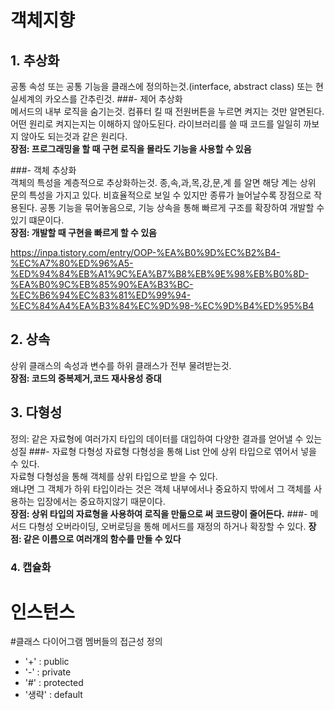 # 객체지향
## 1. 추상화
공통 속성 또는 공통 기능을 클래스에 정의하는것.(interface, abstract class)
또는 현실세계의 카오스를 간추린것.
###- 제어 추상화<br>
메서드의 내부 로직을 숨기는것.
컴퓨터 킬 때 전원버튼을 누르면 켜지는 것만 알면된다. 어떤 원리로 켜지는지는 이해하지 않아도된다.
라이브러리를 쓸 때 코드를 일일히 까보지 않아도 되는것과 같은 원리다.<br>
**장점: 프로그래밍을 할 때 구현 로직을 몰라도 기능을 사용할 수 있음** 

###- 객체 추상화<br>
객체의 특성을 계층적으로 추상화하는것.
종,속,과,목,강,문,계 를 알면 해당 계는 상위 문의 특성을 가지고 있다.
비효율적으로 보일 수 있지만 종류가 늘어날수록 장점으로 작용된다.
공통 기능을 묶어놓음으로, 기능 상속을 통해 빠르게 구조를 확장하여 개발할 수 있기 떄문이다.<br>
**장점: 개발할 때 구현을 빠르게 할 수 있음**

https://inpa.tistory.com/entry/OOP-%EA%B0%9D%EC%B2%B4-%EC%A7%80%ED%96%A5-%ED%94%84%EB%A1%9C%EA%B7%B8%EB%9E%98%EB%B0%8D-%EA%B0%9C%EB%85%90%EA%B3%BC-%EC%B6%94%EC%83%81%ED%99%94-%EC%84%A4%EA%B3%84%EC%9D%98-%EC%9D%B4%ED%95%B4
## 2. 상속
상위 클래스의 속성과 변수를 하위 클래스가 전부 물려받는것.<br>
**장점: 코드의 중복제거,코드 재사용성 증대**
## 3. 다형성
정의: 같은 자료형에 여러가지 타입의 데이터를 대입하여 다양한 결과를 얻어낼 수 있는 성질
###- 자료형 다형성
자료형 다형성을 통해 List 안에 상위 타입으로 엮어서 넣을 수 있다.<br>
자료형 다형성을 통해 객체를 상위 타입으로 받을 수 있다.<br>
왜냐면 그 객체가 하위 타입이라는 것은 객체 내부에서나 중요하지 밖에서 그 객체를 사용하는 입장에서는 중요하지않기 때문이다.<br>
**장점: 상위 타입의 자료형을 사용하여 로직을 만듦으로 써 코드량이 줄어든다.**
###- 메서드 다형성
오버라이딩, 오버로딩을 통해 메서드를 재정의 하거나 확장할 수 있다.
**장점: 같은 이름으로 여러개의 함수를 만들 수 있다** 
### 4. 캡슐화
# 인스턴스 

#클래스 다이어그램 멤버들의 접근성 정의
- '+' : public
- '-' : private
- '#' : protected
- '생략' : default


